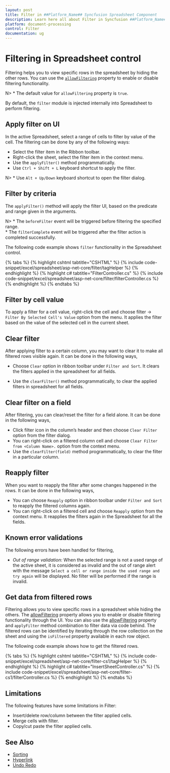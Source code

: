 ```yaml
---
layout: post
title: Filter in ##Platform_Name## Syncfusion Spreadsheet Component
description: Learn here all about Filter in Syncfusion ##Platform_Name## Spreadsheet component of Syncfusion Essential JS 2 and more.
platform: document-processing
control: Filter
documentation: ug
---
```



# Filtering in Spreadsheet control

Filtering helps you to view specific rows in the spreadsheet by hiding the other rows. You can use the [`allowFiltering`](https://help.syncfusion.com/cr/aspnetcore-js2/Syncfusion.EJ2.Spreadsheet.Spreadsheet.html#Syncfusion_EJ2_Spreadsheet_Spreadsheet_AllowFiltering) property to enable or disable filtering functionality.

N> * The default value for `allowFiltering` property is `true`.

By default, the `filter` module is injected internally into Spreadsheet to perform filtering.

## Apply filter on UI

In the active Spreadsheet, select a range of cells to filter by value of the cell. The filtering can be done by any of the following ways:

* Select the filter item in the Ribbon toolbar.
* Right-click the sheet, select the filter item in the context menu.
* Use the `applyFilter()` method programmatically.
* Use `Ctrl + Shift + L` keyboard shortcut to apply the filter.

N> * Use `Alt + Up/Down` keyboard shortcut to open the filter dialog.

## Filter by criteria

The `applyFilter()` method will apply the filter UI, based on the predicate and range given in the arguments.

N> * The `beforeFilter` event will be triggered before filtering the specified range.
<br/> * The `filterComplete` event will be triggered after the filter action is completed successfully.

The following code example shows `filter` functionality in the Spreadsheet control.

{% tabs %}
{% highlight cshtml tabtitle="CSHTML" %}
{% include code-snippet/excel/spreadsheet/asp-net-core/filter/tagHelper %}
{% endhighlight %}
{% highlight c# tabtitle="FilterController.cs" %}
{% include code-snippet/excel/spreadsheet/asp-net-core/filter/filterController.cs %}
{% endhighlight %}
{% endtabs %}



## Filter by cell value

To apply a filter for a cell value, right-click the cell and choose filter -> `Filter By Selected Cell's Value` option from the menu. It applies the filter based on the value of the selected cell in the current sheet.

## Clear filter

After applying filter to a certain column, you may want to clear it to make all filtered rows visible again. It can be done in the following ways,

* Choose `Clear` option in ribbon toolbar under `Filter and Sort`. It clears the filters applied in the spreadsheet for all fields.

* Use the `clearFilter()` method programmatically, to clear the applied filters in spreadsheet for all fields.

## Clear filter on a field

After filtering, you can clear/reset the filter for a field alone. It can be done in the following ways,

* Click filter icon in the column’s header and then choose `Clear Filter` option from the filter dialog.
* You can right-click on a filtered column cell and choose `Clear Filter from <Column Name>.` option from the context menu.
* Use the `clearFilter(field)` method programmatically, to clear the filter in a particular column.

## Reapply filter

When you want to reapply the filter after some changes happened in the rows. It can be done in the following ways,

* You can choose `Reapply` option in ribbon toolbar under `Filter and Sort` to reapply the filtered columns again.
* You can right-click on a filtered cell and choose `Reapply` option from the context menu. It reapplies the filters again in the Spreadsheet for all the fields.

## Known error validations

The following errors have been handled for filtering,
* *Out of range validation:* When the selected range is not a used range of the active sheet, it is considered as invalid and the out of range alert with the message `Select a cell or range inside the used range and try again` will be displayed. No filter will be performed if the range is invalid.

## Get data from filtered rows

Filtering allows you to view specific rows in a spreadsheet while hiding the others. The [allowFiltering](https://help.syncfusion.com/cr/aspnetcore-js2/syncfusion.ej2.spreadsheet.spreadsheet.html#Syncfusion_EJ2_Spreadsheet_Spreadsheet_AllowFiltering) property allows you to enable or disable filtering functionality through the UI. You can also use the [allowFiltering](https://help.syncfusion.com/cr/aspnetcore-js2/syncfusion.ej2.spreadsheet.spreadsheet.html#Syncfusion_EJ2_Spreadsheet_Spreadsheet_AllowFiltering) property and `applyFilter` method combination to filter data via code behind. The filtered rows can be identified by iterating through the row collection on the sheet and using the `isFiltered` property available in each row object.

The following code example shows how to get the filtered rows.

{% tabs %}
{% highlight cshtml tabtitle="CSHTML" %}
{% include code-snippet/excel/spreadsheet/asp-net-core/filter-cs1/tagHelper %}
{% endhighlight %}
{% highlight c# tabtitle="InsertSheetController.cs" %}
{% include code-snippet/excel/spreadsheet/asp-net-core/filter-cs1/filterController.cs %}
{% endhighlight %}
{% endtabs %}

## Limitations

The following features have some limitations in Filter:

* Insert/delete row/column between the filter applied cells.
* Merge cells with filter.
* Copy/cut paste the filter applied cells.

## See Also

* [Sorting](./sort)
* [Hyperlink](./link)
* [Undo Redo](./undo-redo)